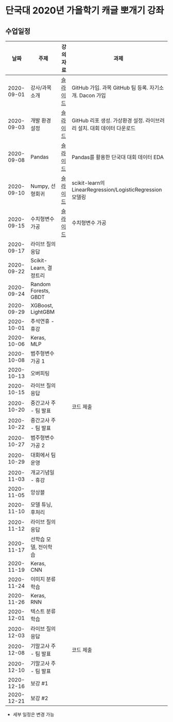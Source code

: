 # 단국대 2020년 가을학기 캐글 뽀개기 강좌

## 수업일정

| 날짜 | 주제 | 강의자료 | 과제 |
|-----|-----|--------|-----|
|2020-09-01| 강사/과목 소개 | [슬라이드](https://docs.google.com/presentation/d/1JY3LBjrSNqaQqJTe1FkR0Q7s_4viji7z11CepfLWFNw/edit?usp=sharing) | GitHub 가입. 과목 GitHub 팀 등록. 자기소개. Dacon 가입 |
|2020-09-03| 개발 환경 설정          | [슬라이드](https://docs.google.com/presentation/d/1GyEc1zvn-4NsSliYf-pidnFT-9MBwePl4Gq1qn2saT4/edit?usp=sharing)  | GitHub 리포 생성. 가상환경 설정. 라이브러리 설치. 대회 데이터 다운로드 |
|2020-09-08| Pandas               | [슬라이드](https://docs.google.com/presentation/d/1MhnsZAV8SfLK9ob9gSMXN2Jil7ZjH-8mngH-Qec7bk8/edit?usp=sharing) | Pandas를 활용한 단국대 대회 데이터 EDA |
|2020-09-10| Numpy, 선형회귀        | [슬라이드](https://docs.google.com/presentation/d/1emLd1bVorVh9gfjJBd7ZNCbTxs3SZZOnaXx6aPwZNPQ/edit?usp=sharing) | scikit-learn의 LinearRegression/LogisticRegression 모델링  |
|2020-09-15| 수치형변수 가공          | [슬라이드](https://docs.google.com/presentation/d/1-1xdhujxVu-2Q_sVEa6AZKqxij3PiBL3ZPm4H_MTaMs/edit?usp=sharing) | 수치형변수 가공 |
|2020-09-17| 라이브 질의응답          |  |  |
|2020-09-22| Scikit-Learn, 결정트리 |  |  |
|2020-09-24| Random Forests, GBDT        |  |  |
|2020-09-29| XGBoost, LightGBM |  |  |
|2020-10-01| 추석연휴 - 휴강          |  |  |
|2020-10-06| Keras, MLP           |  |  |
|2020-10-08| 범주형변수 가공 1    |  |  |
|2020-10-13| 오버피팅                |  |  |
|2020-10-15| 라이브 질의응답           |  |  |
|2020-10-20| 중간고사 주 - 팀 발표      |  | 코드 제출 |
|2020-10-22| 중간고사 주 - 팀 발표      |  |  |
|2020-10-27| 범주형변수 가공 2 |  |  |
|2020-10-29| 대회에서 팀 운영 |  |  |
|2020-11-03| 개교기념일 - 휴강 |  |  |
|2020-11-05| 앙상블 |  |  |
|2020-11-10| 모델 튜닝, 후처리 |  |  |
|2020-11-12| 라이브 질의응답 |  |  |
|2020-11-17| 선학습 모델, 전이학습 |  |  |
|2020-11-19| Keras, CNN |  |  |
|2020-11-24| 이미지 분류 학습 |  |  |
|2020-11-26| Keras, RNN |  |  |
|2020-12-01| 텍스트 분류 학습 |  |  |
|2020-12-03| 라이브 질의응답 |  |  |
|2020-12-08| 기말고사 주 - 팀 발표 |  | 코드 제출 |
|2020-12-10| 기말고사 주 - 팀 발표 |  |  |
|2020-12-16| 보강 #1 |  |  |
|2020-12-21| 보강 #2 |  |  |


* 세부 일정은 변경 가능
